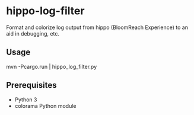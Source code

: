 # hippo-log-filter
Format and colorize log output from hippo (BloomReach Experience) to an aid in debugging, etc.

## Usage

mvn -Pcargo.run | hippo_log_filter.py

## Prerequisites

* Python 3
* colorama Python module
